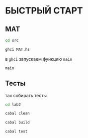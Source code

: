 # БЫСТРЫЙ СТАРТ
## МАТ
```bash
cd src
```
```bash
ghci MAT.hs
```
в `ghci` запускаем функцию `main`
```ghci
main
```

## Тесты
так собирать тесты
```bash
cd lab2
```
```bash
cabal clean
```
```bash
cabal build
```
```bash
cabal test
```
